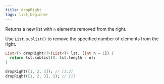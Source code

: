 ```yaml
---
title: dropRight
tags: list,beginner
---
```


Returns a new list with `n` elements removed from the right.

Use `List.sublist()` to remove the specified number of elements from the right.

```dart
List<T> dropRight<T>(List<T> lst, [int n = 1]) {
  return lst.sublist(0, lst.length - n);
}
```

```dart
dropRight([1, 2, 3]); // [1,2]
dropRight([1, 2, 3], 2); // [1]
```

